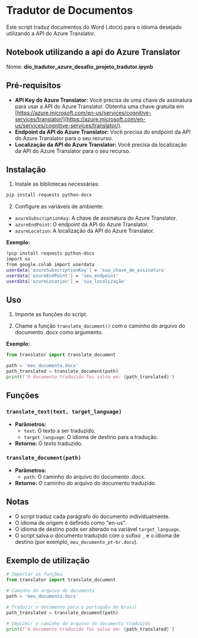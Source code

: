 # Tradutor de Documentos

Este script traduz documentos do Word (.docx) para o idioma desejado utilizando a API do Azure Translator.

## Notebook utilizando a api do Azure Translator

Nome: **dio_tradutor_azure_desafio_projeto_tradutor.ipynb** 

## Pré-requisitos

* **API Key do Azure Translator:** Você precisa de uma chave de assinatura para usar a API do Azure Translator. Obtenha uma chave gratuita em [https://azure.microsoft.com/en-us/services/cognitive-services/translator/](https://azure.microsoft.com/en-us/services/cognitive-services/translator/).
* **Endpoint da API do Azure Translator:** Você precisa do endpoint da API do Azure Translator para o seu recurso.
* **Localização da API do Azure Translator:** Você precisa da localização da API do Azure Translator para o seu recurso.

## Instalação

1. Instale as bibliotecas necessárias:
```bash
pip install requests python-docx
```

2. Configure as variáveis de ambiente:
* `azureSubscriptionKey`: A chave de assinatura do Azure Translator.
* `azureEndPoint`: O endpoint da API do Azure Translator.
* `azureLocation`: A localização da API do Azure Translator.

**Exemplo:**
```bash
!pip install requests python-docx
import os
from google.colab import userdata
userdata['azureSubscriptionKey'] = 'sua_chave_de_assinatura'
userdata['azureEndPoint'] = 'seu_endpoint'
userdata['azureLocation'] = 'sua_localização'
```

## Uso

1. Importe as funções do script.

2. Chame a função `translate_document()` com o caminho do arquivo do documento .docx como argumento.

**Exemplo:**
```python
from translator import translate_document

path = 'meu_documento.docx' 
path_translated = translate_document(path)
print(f'O documento traduzido foi salvo em: {path_translated}')
```

## Funções

### `translate_text(text, target_language)`

* **Parâmetros:**
    * `text`: O texto a ser traduzido.
    * `target_language`: O idioma de destino para a tradução.
* **Retorno:** O texto traduzido.

### `translate_document(path)`

* **Parâmetros:**
    * `path`: O caminho do arquivo do documento .docx.
* **Retorno:** O caminho do arquivo do documento traduzido.

## Notas

* O script traduz cada parágrafo do documento individualmente.
* O idioma de origem é definido como "en-us".
* O idioma de destino pode ser alterado na variável `target_language`.
* O script salva o documento traduzido com o sufixo `_` e o idioma de destino (por exemplo, `meu_documento_pt-br.docx`).

## Exemplo de utilização

```python
# Importar as funções
from translator import translate_document

# Caminho do arquivo do documento
path = 'meu_documento.docx'

# Traduzir o documento para o português do Brasil
path_translated = translate_document(path)

# Imprimir o caminho do arquivo do documento traduzido
print(f'O documento traduzido foi salvo em: {path_translated}')
```
